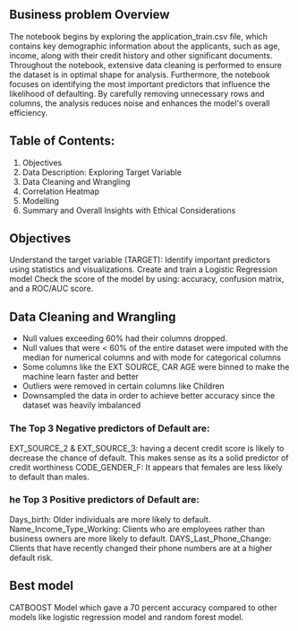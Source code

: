 ## Business problem Overview
The notebook begins by exploring the application_train.csv file, which contains key demographic information about the applicants, such as age, income, along with their credit history and other significant documents. Throughout the notebook, extensive data cleaning is performed to ensure the dataset is in optimal shape for analysis. Furthermore, the notebook focuses on identifying the most important predictors that influence the likelihood of defaulting. By carefully removing unnecessary rows and columns, the analysis reduces noise and enhances the model's overall efficiency.

## Table of Contents:
1. Objectives
2. Data Description: Exploring Target Variable
4. Data Cleaning and Wrangling
5. Correlation Heatmap
6. Modelling
7. Summary and Overall Insights with Ethical Considerations

## Objectives
Understand the target variable (TARGET):
Identify important predictors using statistics and visualizations.
Create and train a Logistic Regression model
Check the score of the model by using: accuracy, confusion matrix, and a ROC/AUC score.

## Data Cleaning and Wrangling
- Null values exceeding 60% had their columns dropped.
- Null values that were < 60% of the entire dataset were imputed with the median for numerical columns and with mode for categorical columns
- Some columns like the EXT SOURCE, CAR AGE were binned to make the machine learn faster and better
- Outliers were removed in certain columns like Children
- Downsampled the data in order to achieve better accuracy since the dataset was heavily imbalanced 


### The Top 3 Negative predictors of Default are: 

EXT_SOURCE_2 & EXT_SOURCE_3: having a decent credit score is likely to decrease the chance of default. This makes sense as its a solid predictor of credit worthiness
CODE_GENDER_F: It appears that females are less likely to default than males.

### he Top 3 Positive predictors of Default are:

Days_birth: Older individuals are more likely to default. 
Name_Income_Type_Working: Clients who are employees rather than business owners are more likely to default. 
DAYS_Last_Phone_Change: Clients that have recently changed their phone numbers are at a higher default risk. 


## Best model
CATBOOST Model which gave a 70 percent accuracy compared to other models like logistic regression model and random forest model.
